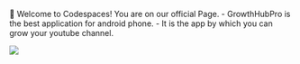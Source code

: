 👋 Welcome to Codespaces! You are on our official Page. 
    - GrowthHubPro is the best application for android phone.
    - It is the app by which you can grow your youtube channel.

<img src="https://photos.fife.usercontent.google.com/pw/AP1GczNCezlcsGfsEhw-8htIPQ7Og-VsvUbp5rRhPOBRa8cWNhaHncvqzUM=w396-h880-s-no-gm?authuser=0"/>
